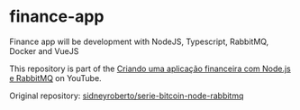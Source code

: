 # finance-app

Finance app will be development with NodeJS, Typescript, RabbitMQ, Docker and VueJS 

This repository is part of the [Criando uma aplicação financeira com Node.js e RabbitMQ](https://www.youtube.com/watch?v=PbLZcTseNQk&list=PL370TvW48yBupAwG99DiAjLSLDwCoPb07) on YouTube.

Original repository: [sidneyroberto/serie-bitcoin-node-rabbitmq](https://github.com/sidneyroberto/serie-bitcoin-node-rabbitmq/blob/main/bitcoin-candle-generator)
